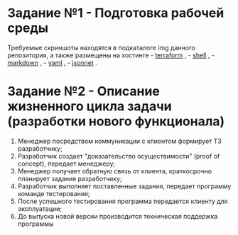 
# Задание №1 - Подготовка рабочей среды
Требуемые скриншоты находятся в подкаталоге img данного репозитория, а также размещены на хостинге
    - [terraform](http://xxxx.xxx/xx) ,
    - [shell](http://xxxx.xxx/xx) ,
    - [markdown](http://xxxx.xxx/xx) , 
    - [yaml](http://xxxx.xxx/xx) ,
    - [jsonnet](http://xxxx.xxx/xx) .
# Задание №2 - Описание жизненного цикла задачи (разработки нового функционала)
1. Менеджер посредством коммуникации с клиентом формирует ТЗ разработчику;
2. Разработчик создает "доказательство осуществимости" (proof of concept), передает менеджеру;
3. Менеджер получает обратную связь от клиента, краткосрочно планирует задания разработчику;
4. Разработчик выполняет поставленные задания, передает программу команде тестирования;
5. После успешного тестирования программа передается клиенту для эксплуатации;
6. До выпуска новой версии производится техническая поддержка программы

